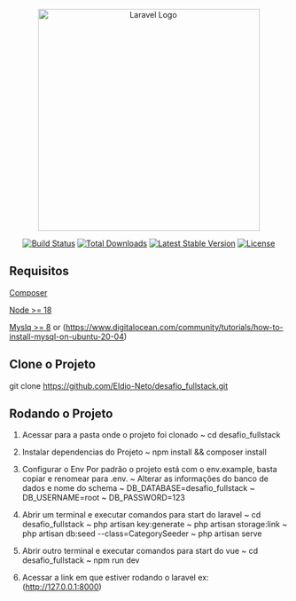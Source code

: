 <p align="center"><a href="https://laravel.com" target="_blank"><img src="https://raw.githubusercontent.com/laravel/art/master/logo-lockup/5%20SVG/2%20CMYK/1%20Full%20Color/laravel-logolockup-cmyk-red.svg" width="400" alt="Laravel Logo"></a></p>

<p align="center">
<a href="https://github.com/laravel/framework/actions"><img src="https://github.com/laravel/framework/workflows/tests/badge.svg" alt="Build Status"></a>
<a href="https://packagist.org/packages/laravel/framework"><img src="https://img.shields.io/packagist/dt/laravel/framework" alt="Total Downloads"></a>
<a href="https://packagist.org/packages/laravel/framework"><img src="https://img.shields.io/packagist/v/laravel/framework" alt="Latest Stable Version"></a>
<a href="https://packagist.org/packages/laravel/framework"><img src="https://img.shields.io/packagist/l/laravel/framework" alt="License"></a>
</p>

## Requisitos

[Composer](https://getcomposer.org/download/)

[Node >= 18 ](https://docs.npmjs.com/downloading-and-installing-node-js-and-npm)

[Myslq >= 8](https://dev.mysql.com/downloads/installer/) or (https://www.digitalocean.com/community/tutorials/how-to-install-mysql-on-ubuntu-20-04)

## Clone o Projeto

git clone  https://github.com/Eldio-Neto/desafio_fullstack.git


## Rodando o Projeto

1. Acessar para a pasta onde o projeto foi clonado
    ~ cd desafio_fullstack

2. Instalar dependencias do Projeto
    ~ npm install && composer install

3. Configurar o Env
    Por padrão o projeto está com o env.example, basta copiar e renomear para .env.
     ~ Alterar as informações do banco de dados e nome do schema 
        ~ DB_DATABASE=desafio_fullstack
        ~ DB_USERNAME=root
        ~ DB_PASSWORD=123

4. Abrir um terminal e executar comandos para start do laravel
    ~ cd desafio_fullstack 
    ~ php artisan key:generate
    ~ php artisan storage:link
    ~ php artisan db:seed --class=CategorySeeder
    ~ php artisan serve

5. Abrir outro terminal e executar comandos para start do vue
    ~ cd desafio_fullstack 
    ~ npm run dev


6. Acessar a link em que estiver rodando o laravel ex: (http://127.0.0.1:8000)
